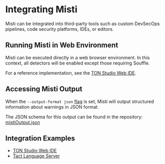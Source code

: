 # Integrating Misti

Misti can be integrated into third-party tools such as custom DevSecOps pipelines, code security platforms, IDEs, or editors.

## Running Misti in Web Environment
Misti can be executed directly in a web browser environment. In this context, all detectors will be enabled except those requiring Souffle.

For a reference implementation, see the [TON Studio Web IDE](https://github.com/tact-lang/web-ide/).

## Accessing Misti Output
When the `--output-format json` [flag](../tutorial/configuration.md) is set, Misti will output structured information about warnings in JSON format.

The JSON schema for this output can be found in the repository: [mistiOutput.json](https://github.com/nowarp/misti/blob/master/mistiOutput.json)

## Integration Examples
* [TON Studio Web IDE](https://github.com/tact-lang/web-ide/)
* [Tact Language Server](https://github.com/tact-lang/tact-language-server/)
